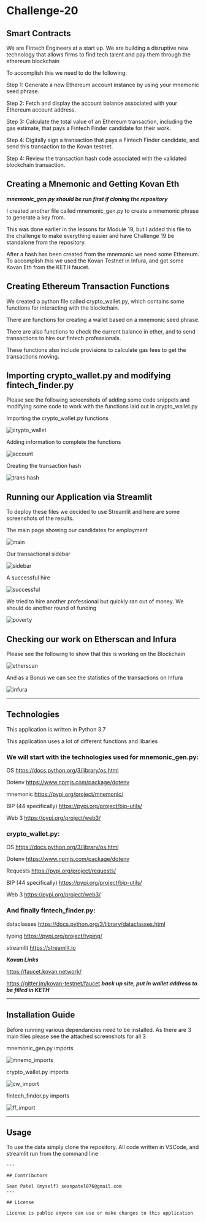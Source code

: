# Challenge-20

## Smart Contracts

We are Fintech Engineers at a start up. We are building a disruptive new technology that allows firms to find tech talent and pay them through the ethereum blockchain 

To accomplish this we need to do the following:

Step 1: Generate a new Ethereum account instance by using your mnemonic seed phrase.

Step 2: Fetch and display the account balance associated with your Ethereum account address.

Step 3: Calculate the total value of an Ethereum transaction, including the gas estimate, that pays a Fintech Finder candidate for their work.

Step 4: Digitally sign a transaction that pays a Fintech Finder candidate, and send this transaction to the Kovan testnet.

Step 4: Review the transaction hash code associated with the validated blockchain transaction.



## Creating a Mnemonic and Getting Kovan Eth

***mnemonic_gen.py should be run first if cloning the repository*** 

I created another file called mnemonic_gen.py to create a nmemonic phrase to generate a key from. 

This was done earlier in the lessons for Module 19, but I added this file to the challenge to make everything easier and have Challenge 19 be standalone from the repository.

After a hash has been created from the mnemonic we need some Ethereum. To accomplish this we used the Kovan Testnet in Infura, and got some Kovan Eth from the KETH faucet. 



## Creating Ethereum Transaction Functions 

We created a python file called crypto_wallet.py, which contains some functions for interacting with the blockchain. 

There are functions for creating a wallet based on a mnemonic seed phrase.

There are also functions to check the current balance in ether, and to send transactions to hire our fintech professionals. 

These functions also include provisions to calculate gas fees to get the transactions moving. 



## Importing crypto_wallet.py and modifying fintech_finder.py 

Please see the following screenshots of adding some code snippets and modifying some code to work with the functions laid out in crypto_wallet.py


Importing the crypto_wallet.py functions

![crypto_wallet](https://github.com/seanpatel19/Challenge-19/blob/8ad3c96453d687a7f2252e33de8a133e56052dc0/Images/wallet%20import.png)

Adding information to complete the functions 

![account](https://github.com/seanpatel19/Challenge-19/blob/8ad3c96453d687a7f2252e33de8a133e56052dc0/Images/create%20account.png)

Creating the transaction hash 

![trans hash](https://github.com/seanpatel19/Challenge-19/blob/8ad3c96453d687a7f2252e33de8a133e56052dc0/Images/rans%20hash.png)



## Running our Application via Streamlit 

To deploy these files we decided to use Streamlit and here are some screenshots of the results.

The main page showing our candidates for employment

![main](https://github.com/seanpatel19/Challenge-19/blob/8ad3c96453d687a7f2252e33de8a133e56052dc0/Images/main%20page.png)

Our transactional sidebar

![sidebar](https://github.com/seanpatel19/Challenge-19/blob/8ad3c96453d687a7f2252e33de8a133e56052dc0/Images/transaction%20sidebar.png)

A successful hire

![successful](https://github.com/seanpatel19/Challenge-19/blob/8ad3c96453d687a7f2252e33de8a133e56052dc0/Images/successfull%20transaction.png)

We tried to hire another professional but quickly ran out of money. We should do another round of funding 

![poverty](https://github.com/seanpatel19/Challenge-19/blob/8ad3c96453d687a7f2252e33de8a133e56052dc0/Images/too%20much%20money.png)


## Checking our work on Etherscan and Infura 

Please see the following to show that this is working on the Blockchain 

![etherscan](https://github.com/seanpatel19/Challenge-19/blob/8ad3c96453d687a7f2252e33de8a133e56052dc0/Images/etherscan.png)


And as a Bonus we can see the statistics of the transactions on Infura

![infura](https://github.com/seanpatel19/Challenge-19/blob/4c569adb7e5d7a3b9e8f36eb3d088b6e8bb5dfa1/Images/infura%20stats.png)



---

## Technologies
This application is written in Python 3.7  

This application uses a lot of different functions and libaries

### We will start with the technologies used for mnemonic_gen.py:

OS https://docs.python.org/3/library/os.html

Dotenv https://www.npmjs.com/package/dotenv

mnemonic https://pypi.org/project/mnemonic/

BIP (44 specifically) https://pypi.org/project/bip-utils/ 

Web 3 https://pypi.org/project/web3/

### crypto_wallet.py: 

OS https://docs.python.org/3/library/os.html

Dotenv https://www.npmjs.com/package/dotenv

Requests https://pypi.org/project/requests/

BIP (44 specifically) https://pypi.org/project/bip-utils/ 

Web 3 https://pypi.org/project/web3/


### And finally fintech_finder.py: 

dataclasses https://docs.python.org/3/library/dataclasses.html

typing https://pypi.org/project/typing/

streamlit https://streamlit.io

***Kovan Links***

https://faucet.kovan.network/

https://gitter.im/kovan-testnet/faucet  ***back up site, put in wallet address to be filled in KETH***

---

## Installation Guide

Before running various dependancies need to be installed. As there are 3 main files please see the attached screenshots for all 3 

mnemonic_gen.py imports 

![mnemo_imports](https://github.com/seanpatel19/Challenge-19/blob/8ad3c96453d687a7f2252e33de8a133e56052dc0/Images/nmemo%20imports.png)

crypto_wallet.py imports

![cw_import](https://github.com/seanpatel19/Challenge-19/blob/8ad3c96453d687a7f2252e33de8a133e56052dc0/Images/crypto%20wallet%20imports.png)

fintech_finder.py imports 

![ff_import](https://github.com/seanpatel19/Challenge-19/blob/8ad3c96453d687a7f2252e33de8a133e56052dc0/Images/fintech%20finder%20import.png)






---

## Usage

To use the data simply clone the repository. All code written in VSCode, and streamlit run from the command line  

```
---

## Contributors

Sean Patel (myself) seanpatel076@gmail.com
---

## License

License is public anyone can use or make changes to this application
